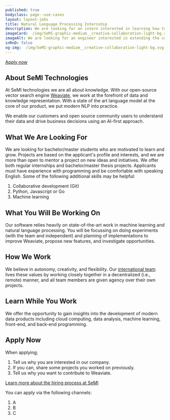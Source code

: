 ```yaml
---
published: true
bodyclass: page--use-cases
layout: layout-jobs
title: Natural Language Processing Internship
description: We are looking for an intern interested in learning how to build real-world natural language tools.
imageCard:  /img/SeMI-graphic-medium__creative-collaboration-light-bg.svg
imageAlt: We are looking for an engineer interested in extending the core of Weaviate.
inRnD: false
og-img:  /img/SeMI-graphic-medium__creative-collaboration-light-bg.svg
---
```


<a class="card__button button" title="Apply now" href="#apply-now">Apply now</a>

## About SeMI Technologies

At SeMI technologies we are all about knowledge. With our open-source vector search engine [Weaviate](/products/weaviate/), we work at the forefront of data and knowledge representation. With a state of the art language model at the core of our product, we put modern NLP into practice.

We enable our customers and open source community users to understand their data and drive business decisions using an AI-first approach.

## What We Are Looking For

We are looking for bachelor/master students who are motivated to learn and grow. Projects are based on the applicant's profile and interests, and we are more than open to mentor a project on new ideas and initiatives.
We offer both regular internships and bachelor/master thesis projects.
Applicants must have experience with programming and be comfortable with speaking English. Some of the following additional skills may be helpful:

1. Collaborative development (Git)
2. Python, Javascript or Go
3. Machine learning

## What You Will Be Working On

Our software relies heavily on state-of-the-art work in machine learning and natural language processing. You will be focussing on doing experiments (with the team and independent) and planning of implementations to improve Weaviate, propose new features, and investigate opportunities.

## How We Work

We believe in autonomy, creativity, and flexibility. Our [international team](/about/) lives these values by working closely together in a decentralized (i.e., remote) manner, and all team members are given agency over their own projects.

## Learn While You Work

We offer the opportunity to gain insights into the development of modern data products including cloud computing, data analysis, machine learning, front-end, and back-end programming.

## Apply Now

When applying;

1. Tell us why you are interested in our company.
2. If you can, share some projects you worked on previously.
3. Tell us why you want to contribute to Weaviate.

[Learn more about the hiring process at SeMI](/playbook/hr-how-we-hire.html)

You can apply via the following channels:

1. A
2. B
3. C